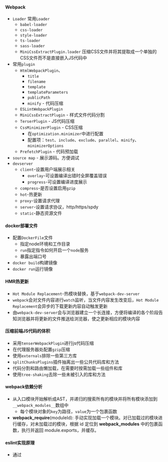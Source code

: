 #### Webpack
* `Loader`
  常用`Loader`
  * `babel-loader`
  * `css-loader`
  * `style-loader`
  * `ts-loader`
  * `sass-loader`
  * `MiniCssExtractPlugin.loader`
    压缩CSS文件并将其提取成一个单独的CSS文件而不是直接嵌入JS代码中
* 常用`plugin`
  * `HtmlWebpackPlugin`、
    - `title`
    - `filename`
    - `template`
    - `templateParameters`
    - `publicPath`
    - `minify` - 代码压缩
  * `ESLintWebpackPlugin`
  * `MiniCssExtractPlugin` - 样式文件代码分割
  * `TerserPlugin` - JS代码压缩
  * `CssMinimizerPlugin` - CSS压缩
    - 在`optimization.minimizer`中进行配置
    - 配置项：`test`、`include`、`exclude`、`parallel`、`minify`、`minimizerOptions`
  * `PrefetchPlugin` - 代码预加载
* `source map` - 展示源码。方便调试
* `devserver`
  * `client`-设置用户端展示相关
    * `overlay`-可设置编译出错时全屏覆盖错误
    * `progress`-可设置编译进度展示
  * `compress`-是否设置启用`gzip`
  * `hot`-热更新
  * `proxy`-设置请求代理
  * `server`-设置请求协议，http/https/spdy
  * `static`-静态资源文件

#### docker部署文件
* 配置`DockerFile`文件
  * 指定node环境和工作目录
  * `run`指定指令如何开启一个`node`服务
  * 暴露出端口号
* `docker build`构建镜像
* `docker run`运行镜像

#### HMR热更新
* `Hot Module Replacement`-热模块替换，基于`webpack-dev-server`
* `webpack`会对文件内容进行`watch`监听，当文件内容发生改变后，`Hot Module Replacement`会异步的下载更新内容自动触发更新
* 由`webpack-dev-server`会与浏览器建立一个长连接，方便将编译的各个阶段告知浏览器并将更新的文件推送给浏览器，使之更新相应的模块内容

#### 压缩前端JS代码的体积
* 采用`tenserWebpackPlugin`进行js代码压缩
* 在代理服务器处配置`gzip`压缩
* 使用`externals`排除一些第三方库
* `splitChunksPlugins`插件抽离出一些公共代码库和方法
* 代码分割和路由懒加载，在需要时按需加载一些组件和库
* 使用`tree-shaking`去除一些未被引入的库和方法

#### webpack依赖分析
* 从入口模块开始解析成AST，并递归的搜索所有的模块并将所有模块添加到`__webpack_modules__`数组中
  * 每个模块对象的`key`为路径，`value`为一个包裹函数
* __webpack_require__(moduleId): 手动实现加载一个模块。对已加载过的模块进行缓存，对未加载过的模块，根据 id 定位到 __webpack_modules__ 中的包裹函数，执行并返回 module.exports，并缓存。

#### eslint实现原理
* 通过
